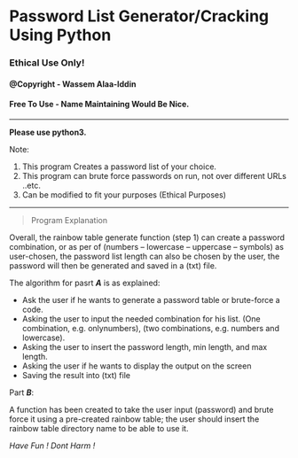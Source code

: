 # Password List Generator/Cracking Using Python 

### Ethical Use Only! 


#### @Copyright - Wassem Alaa-Iddin
#### Free To Use - Name Maintaining Would Be Nice. 

-----------


**Please use python3.**

Note:
1. This program Creates a password list of your choice.
2. This program can brute force passwords on run, not over different URLs ..etc.
3. Can be modified to fit your purposes (Ethical Purposes)

-------------------
> Program Explanation

Overall, the rainbow table generate function (step 1) can create a password combination, or as per
of (numbers – lowercase – uppercase – symbols) as user-chosen, the password list length can also
be chosen by the user, the password will then be generated and saved in a (txt) file. 

The algorithm for pasrt **_A_** is as explained:
- Ask the user if he wants to generate a password table or brute-force a code.
- Asking the user to input the needed combination for his list. (One combination, e.g. onlynumbers), (two combinations, e.g. numbers and lowercase).
- Asking the user to insert the password length, min length, and max length.
- Asking the user if he wants to display the output on the screen
- Saving the result into (txt) file

Part **_B_**: 

A function has been created to take the user input (password) and brute force it using a pre-created
rainbow table; the user should insert the rainbow table directory name to be able to use it. 

*Have Fun !*
*Dont Harm !*
